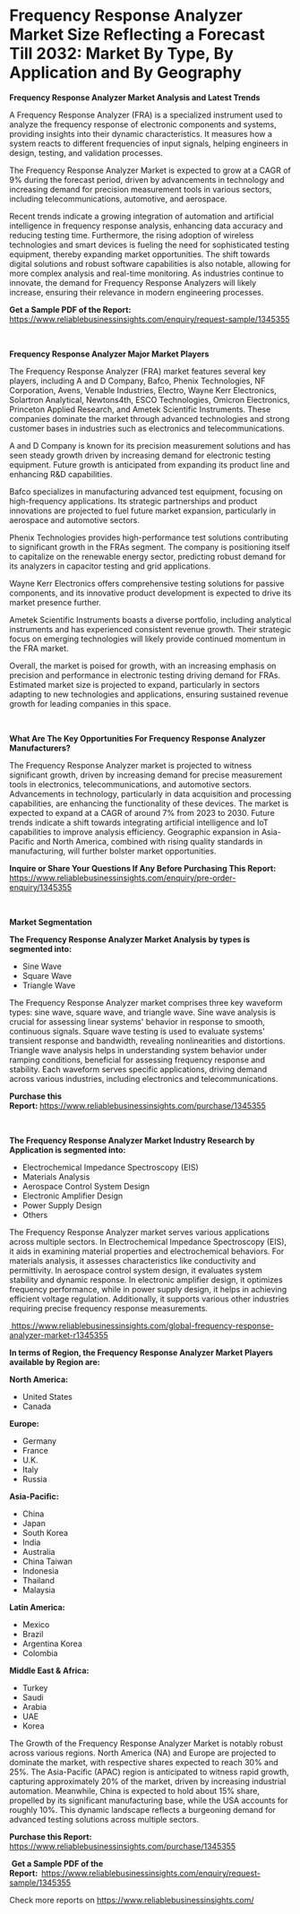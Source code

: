 <p><h1>Frequency Response Analyzer Market Size Reflecting a Forecast Till 2032: Market By Type, By Application and By Geography</h1></p><p><strong>Frequency Response Analyzer Market Analysis and Latest Trends</strong></p>
<p><p>A Frequency Response Analyzer (FRA) is a specialized instrument used to analyze the frequency response of electronic components and systems, providing insights into their dynamic characteristics. It measures how a system reacts to different frequencies of input signals, helping engineers in design, testing, and validation processes. </p><p>The Frequency Response Analyzer Market is expected to grow at a CAGR of 9% during the forecast period, driven by advancements in technology and increasing demand for precision measurement tools in various sectors, including telecommunications, automotive, and aerospace. </p><p>Recent trends indicate a growing integration of automation and artificial intelligence in frequency response analysis, enhancing data accuracy and reducing testing time. Furthermore, the rising adoption of wireless technologies and smart devices is fueling the need for sophisticated testing equipment, thereby expanding market opportunities. The shift towards digital solutions and robust software capabilities is also notable, allowing for more complex analysis and real-time monitoring. As industries continue to innovate, the demand for Frequency Response Analyzers will likely increase, ensuring their relevance in modern engineering processes.</p></p>
<p><strong>Get a Sample PDF of the Report:&nbsp;</strong> <a href="https://www.reliablebusinessinsights.com/enquiry/request-sample/1345355?utm_campaign=2132&utm_medium=2&utm_source=Github&utm_content=ia&utm_term=10022025&utm_id=frequency-response-analyzer">https://www.reliablebusinessinsights.com/enquiry/request-sample/1345355</a></p>
<p>&nbsp;</p>
<p><strong>Frequency Response Analyzer Major Market Players</strong></p>
<p><p>The Frequency Response Analyzer (FRA) market features several key players, including A and D Company, Bafco, Phenix Technologies, NF Corporation, Avens, Venable Industries, Electro, Wayne Kerr Electronics, Solartron Analytical, Newtons4th, ESCO Technologies, Omicron Electronics, Princeton Applied Research, and Ametek Scientific Instruments. These companies dominate the market through advanced technologies and strong customer bases in industries such as electronics and telecommunications.</p><p>A and D Company is known for its precision measurement solutions and has seen steady growth driven by increasing demand for electronic testing equipment. Future growth is anticipated from expanding its product line and enhancing R&D capabilities.</p><p>Bafco specializes in manufacturing advanced test equipment, focusing on high-frequency applications. Its strategic partnerships and product innovations are projected to fuel future market expansion, particularly in aerospace and automotive sectors.</p><p>Phenix Technologies provides high-performance test solutions contributing to significant growth in the FRAs segment. The company is positioning itself to capitalize on the renewable energy sector, predicting robust demand for its analyzers in capacitor testing and grid applications.</p><p>Wayne Kerr Electronics offers comprehensive testing solutions for passive components, and its innovative product development is expected to drive its market presence further.</p><p>Ametek Scientific Instruments boasts a diverse portfolio, including analytical instruments and has experienced consistent revenue growth. Their strategic focus on emerging technologies will likely provide continued momentum in the FRA market.</p><p>Overall, the market is poised for growth, with an increasing emphasis on precision and performance in electronic testing driving demand for FRAs. Estimated market size is projected to expand, particularly in sectors adapting to new technologies and applications, ensuring sustained revenue growth for leading companies in this space.</p></p>
<p>&nbsp;</p>
<p><strong>What Are The Key Opportunities For Frequency Response Analyzer Manufacturers?</strong></p>
<p><p>The Frequency Response Analyzer market is projected to witness significant growth, driven by increasing demand for precise measurement tools in electronics, telecommunications, and automotive sectors. Advancements in technology, particularly in data acquisition and processing capabilities, are enhancing the functionality of these devices. The market is expected to expand at a CAGR of around 7% from 2023 to 2030. Future trends indicate a shift towards integrating artificial intelligence and IoT capabilities to improve analysis efficiency. Geographic expansion in Asia-Pacific and North America, combined with rising quality standards in manufacturing, will further bolster market opportunities.</p></p>
<p><strong>Inquire or Share Your Questions If Any Before Purchasing This Report:</strong> <a href="https://www.reliablebusinessinsights.com/enquiry/pre-order-enquiry/1345355?utm_campaign=2132&utm_medium=2&utm_source=Github&utm_content=ia&utm_term=10022025&utm_id=frequency-response-analyzer">https://www.reliablebusinessinsights.com/enquiry/pre-order-enquiry/1345355</a></p>
<p>&nbsp;</p>
<p><strong>Market Segmentation</strong></p>
<p><strong>The Frequency Response Analyzer Market Analysis by types is segmented into:</strong></p>
<p><ul><li>Sine Wave</li><li>Square Wave</li><li>Triangle Wave</li></ul></p>
<p><p>The Frequency Response Analyzer market comprises three key waveform types: sine wave, square wave, and triangle wave. Sine wave analysis is crucial for assessing linear systems' behavior in response to smooth, continuous signals. Square wave testing is used to evaluate systems' transient response and bandwidth, revealing nonlinearities and distortions. Triangle wave analysis helps in understanding system behavior under ramping conditions, beneficial for assessing frequency response and stability. Each waveform serves specific applications, driving demand across various industries, including electronics and telecommunications.</p></p>
<p><strong>Purchase this Report:&nbsp;</strong><a href="https://www.reliablebusinessinsights.com/purchase/1345355?utm_campaign=2132&utm_medium=2&utm_source=Github&utm_content=ia&utm_term=10022025&utm_id=frequency-response-analyzer">https://www.reliablebusinessinsights.com/purchase/1345355</a></p>
<p>&nbsp;</p>
<p><strong>The Frequency Response Analyzer Market Industry Research by Application is segmented into:</strong></p>
<p><ul><li>Electrochemical Impedance Spectroscopy (EIS)</li><li>Materials Analysis</li><li>Aerospace Control System Design</li><li>Electronic Amplifier Design</li><li>Power Supply Design</li><li>Others</li></ul></p>
<p><p>The Frequency Response Analyzer market serves various applications across multiple sectors. In Electrochemical Impedance Spectroscopy (EIS), it aids in examining material properties and electrochemical behaviors. For materials analysis, it assesses characteristics like conductivity and permittivity. In aerospace control system design, it evaluates system stability and dynamic response. In electronic amplifier design, it optimizes frequency performance, while in power supply design, it helps in achieving efficient voltage regulation. Additionally, it supports various other industries requiring precise frequency response measurements.</p></p>
<p><a href="https://www.reliablebusinessinsights.com/global-frequency-response-analyzer-market-r1345355?utm_campaign=2132&utm_medium=2&utm_source=Github&utm_content=ia&utm_term=10022025&utm_id=frequency-response-analyzer">&nbsp;https://www.reliablebusinessinsights.com/global-frequency-response-analyzer-market-r1345355</a></p>
<p><strong>In terms of Region, the Frequency Response Analyzer Market Players available by Region are:</strong></p>
<p>
    <p> <strong> North America: </strong>
        <ul>
            <li>United States</li>
            <li>Canada</li>
        </ul>
        </p> 
    <p> <strong> Europe: </strong>
        <ul>
            <li>Germany</li>
            <li>France</li>
            <li>U.K.</li>
            <li>Italy</li>
            <li>Russia</li>
        </ul>
        </p> 
    <p> <strong> Asia-Pacific: </strong>
        <ul>
            <li>China</li>
            <li>Japan</li>
            <li>South Korea</li>
            <li>India</li>
            <li>Australia</li>
            <li>China Taiwan</li>
            <li>Indonesia</li>
            <li>Thailand</li>
            <li>Malaysia</li>
        </ul>
        </p> 
    <p> <strong> Latin America: </strong>
        <ul>
            <li>Mexico</li>
            <li>Brazil</li>
            <li>Argentina Korea</li>
            <li>Colombia</li>
        </ul>
        </p> 
    <p> <strong> Middle East & Africa: </strong>
        <ul>
            <li>Turkey</li>
            <li>Saudi</li>
            <li>Arabia</li>
            <li>UAE</li>
            <li>Korea</li>
        </ul>
    </p>
    </p>
<p><p>The Growth of the Frequency Response Analyzer Market is notably robust across various regions. North America (NA) and Europe are projected to dominate the market, with respective shares expected to reach 30% and 25%. The Asia-Pacific (APAC) region is anticipated to witness rapid growth, capturing approximately 20% of the market, driven by increasing industrial automation. Meanwhile, China is expected to hold about 15% share, propelled by its significant manufacturing base, while the USA accounts for roughly 10%. This dynamic landscape reflects a burgeoning demand for advanced testing solutions across multiple sectors.</p></p>
<p><strong>Purchase this Report: </strong><a href="https://www.reliablebusinessinsights.com/purchase/1345355?utm_campaign=2132&utm_medium=2&utm_source=Github&utm_content=ia&utm_term=10022025&utm_id=frequency-response-analyzer">https://www.reliablebusinessinsights.com/purchase/1345355</a></p>
<p>&nbsp;<strong>Get a Sample PDF of the Report:&nbsp;&nbsp;</strong><a href="https://www.reliablebusinessinsights.com/enquiry/request-sample/1345355?utm_campaign=2132&utm_medium=2&utm_source=Github&utm_content=ia&utm_term=10022025&utm_id=frequency-response-analyzer">https://www.reliablebusinessinsights.com/enquiry/request-sample/1345355</a></p>
<p><strong></strong></p>
<p>Check more reports on <a href="https://www.reliablebusinessinsights.com/?utm_campaign=2132&utm_medium=2&utm_source=Github&utm_content=ia&utm_term=10022025&utm_id=frequency-response-analyzer">https://www.reliablebusinessinsights.com/</a></p>
